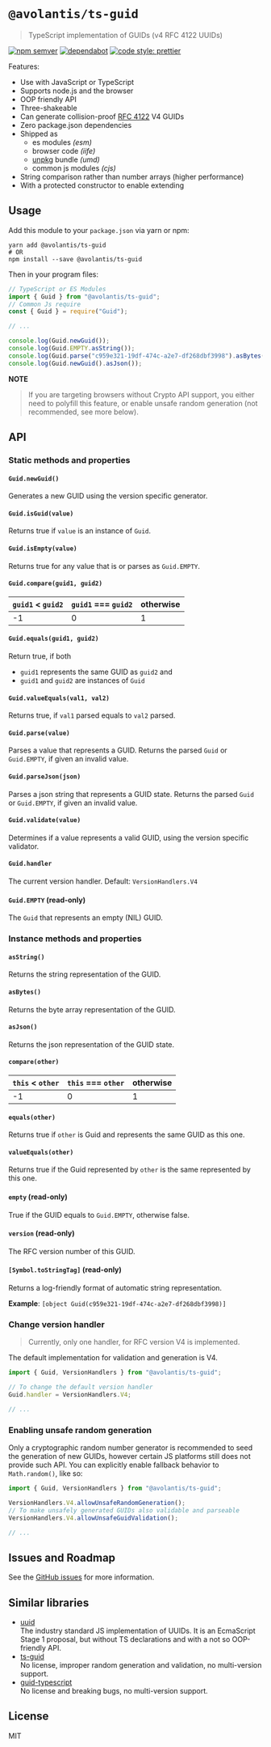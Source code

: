 # `@avolantis/ts-guid`
> TypeScript implementation of GUIDs (v4 RFC 4122 UUIDs)

[![npm semver](https://img.shields.io/badge/semver-v0.1.0--preview.0-269539.svg?style=flat-square&logo=npm)](https://www.npmjs.com/package/@avolantis/ts-guid)
[![dependabot](https://img.shields.io/badge/dependabot-enabled-025e8c.svg?style=flat-square&logo=dependabot)](https://dependabot.com)
[![code style: prettier](https://img.shields.io/badge/code_style-prettier-ff69b4.svg?style=flat-square&logo=prettier)](https://github.com/prettier/prettier)

Features:
- Use with JavaScript or TypeScript
- Supports node.js and the browser
- OOP friendly API
- Three-shakeable
- Can generate collision-proof [RFC 4122](https://tools.ietf.org/html/rfc4122) V4 GUIDs
- Zero package.json dependencies
- Shipped as
    - es modules *(esm)*
    - browser code *(iife)*
    - [unpkg](https://unpkg.com) bundle *(umd)*
    - common js modules *(cjs)*
- String comparison rather than number arrays (higher performance)
- With a protected constructor to enable extending

## Usage
Add this module to your `package.json` via yarn or npm:
```
yarn add @avolantis/ts-guid
# OR
npm install --save @avolantis/ts-guid
```

Then in your program files:
```javascript
// TypeScript or ES Modules
import { Guid } from "@avolantis/ts-guid";
// Common Js require
const { Guid } = require("Guid");

// ...

console.log(Guid.newGuid());
console.log(Guid.EMPTY.asString());
console.log(Guid.parse("c959e321-19df-474c-a2e7-df268dbf3998").asBytes());
console.log(Guid.newGuid().asJson());
```

**NOTE**
> If you are targeting browsers without Crypto API support, you either need to polyfill this feature,
> or enable unsafe random generation (not recommended, see more below).

## API

### Static methods and properties
#### `Guid.newGuid()`
Generates a new GUID using the version specific generator.

#### `Guid.isGuid(value)`
Returns true if `value` is an instance of `Guid`.

#### `Guid.isEmpty(value)`
Returns true for any value that is or parses as `Guid.EMPTY`.

#### `Guid.compare(guid1, guid2)`

| `guid1` < `guid2` | `guid1` === `guid2` | otherwise |
|----|---|---|
| -1 | 0 | 1 |

#### `Guid.equals(guid1, guid2)`
Return true, if both
 - `guid1` represents the same GUID as `guid2` and
 - `guid1` and `guid2` are instances of `Guid`

#### `Guid.valueEquals(val1, val2)`
Returns true, if `val1` parsed equals to `val2` parsed.

#### `Guid.parse(value)`
Parses a value that represents a GUID.
Returns the parsed `Guid` or `Guid.EMPTY`, if given an invalid value.

#### `Guid.parseJson(json)`
Parses a json string that represents a GUID state.
Returns the parsed `Guid` or `Guid.EMPTY`, if given an invalid value.

#### `Guid.validate(value)`
Determines if a value represents a valid GUID, using the version specific validator.

#### `Guid.handler`
The current version handler. Default: `VersionHandlers.V4`

#### `Guid.EMPTY` (read-only)
The `Guid` that represents an empty (NIL) GUID.

### Instance methods and properties
#### `asString()`
Returns the string representation of the GUID.

#### `asBytes()`
Returns the byte array representation of the GUID.

#### `asJson()`
Returns the json representation of the GUID state.

#### `compare(other)`

| `this` < `other` | `this` === `other` | otherwise |
|----|---|---|
| -1 | 0 | 1 |
 
#### `equals(other)`
Returns true if `other` is Guid and represents the same GUID as this one.

#### `valueEquals(other)`
Returns true if the Guid represented by `other` is the same represented by this one.

#### `empty` (read-only)
True if the GUID equals to `Guid.EMPTY`, otherwise false.

#### `version` (read-only)
The RFC version number of this GUID.

#### `[Symbol.toStringTag]` (read-only)
Returns a log-friendly format of automatic string representation.

**Example**: `[object Guid(c959e321-19df-474c-a2e7-df268dbf3998)]`

### Change version handler
> Currently, only one handler, for RFC version V4 is implemented.

The default implementation for validation and generation is V4.

```js
import { Guid, VersionHandlers } from "@avolantis/ts-guid";

// To change the default version handler
Guid.handler = VersionHandlers.V4;

// ...
```

### Enabling unsafe random generation
Only a cryptographic random number generator is recommended to seed the
generation of new GUIDs, however certain JS platforms still does not provide
such API. You can explicitly enable fallback behavior to `Math.random()`, like so:

```js
import { Guid, VersionHandlers } from "@avolantis/ts-guid";

VersionHandlers.V4.allowUnsafeRandomGeneration();
// To make unsafely generated GUIDs also validable and parseable
VersionHandlers.V4.allowUnsafeGuidValidation();

// ...
```

## Issues and Roadmap
See the [GitHub issues](https://github.com/avolantis/ts-guid/issues) for more information.

## Similar libraries
- [uuid](https://github.com/uuidjs/uuid) \
The industry standard JS implementation of UUIDs. It is an EcmaScript Stage 1 proposal,
but without TS declarations and with a not so OOP-friendly API.
- [ts-guid](https://github.com/willemtoerien/ts-guid) \
No license, improper random generation and validation, no multi-version support.
- [guid-typescript](https://github.com/NicolasDeveloper/guid-typescript) \
No license and breaking bugs, no multi-version support.

## License

MIT
